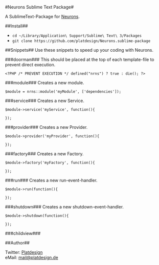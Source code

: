 #Neurons Sublime Text Package#

A SublimeText-Package for [Neurons](https://github.com/platdesign/Neurons).

##Install##

- `cd ~/Library/Application\ Support/Sublime\ Text\ 3/Packages`
- `git clone https://github.com/platdesign/Neurons.sublime-package`


##Snippets##
Use these snippets to speed up your coding with Neurons.

###doorman###
This should be placed at the top of each template-file to prevent direct execution.

	<?PHP /* PREVENT EXECUTION */ defined("nrns") ? true : die(); ?>
	
###module###
Creates a new module.

	$module = nrns::module('myModule', ['dependencies']);

###service###
Creates a new Service.

	$module->service('myService', function(){
		
	});

###provider###
Creates a new Provider.

	$module->provider('myProvider', function(){
		
	});
###factory###
Creates a new Factory.

	$module->factory('myFactory', function(){
		
	});
###run###
Creates a new run-event-handler.

	$module->run(function(){
		
	});
###shutdown###
Creates a new shutdown-event-handler.

	$module->shutdown(function(){
		
	});

###childview###
	<?php echo $childView; ?>
	
##Author##

Twitter: [Platdesign](https://twitter.com/platdesign)	
eMail: [mail@platdesign.de](mailto:mail@platdesign.de)